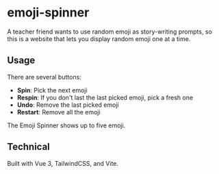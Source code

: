 # emoji-spinner

A teacher friend wants to use random emoji as story-writing prompts, so this is a website that lets you display random emoji one at a time.

## Usage

There are several buttons:

* **Spin**: Pick the next emoji
* **Respin**: If you don't last the last picked emoji, pick a fresh one
* **Undo**: Remove the last picked emoji
* **Restart**: Remove all the emoji

The Emoji Spinner shows up to five emoji.

## Technical

Built with Vue 3, TailwindCSS, and Vite.
